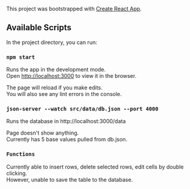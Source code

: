 This project was bootstrapped with [Create React App](https://github.com/facebook/create-react-app).

## Available Scripts

In the project directory, you can run:

### `npm start`

Runs the app in the development mode.<br>
Open [http://localhost:3000](http://localhost:3000) to view it in the browser.

The page will reload if you make edits.<br>
You will also see any lint errors in the console.

### `json-server --watch src/data/db.json --port 4000`

Runs the database in http://localhost:3000/data 

Page doesn't show anything.<br>
Currently has 5 base values pulled from db.json.

### `Functions`

Currently able to insert rows, delete selected rows, edit cells by double clicking.<br>
However, unable to save the table to the database.

